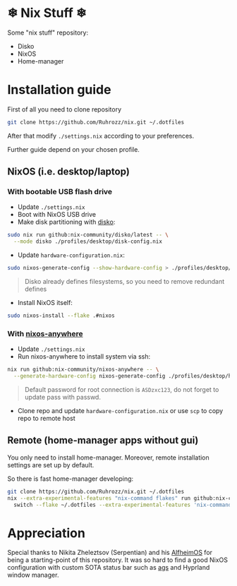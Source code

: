 # ❄ Nix Stuff ❄

Some "nix stuff" repository:

- Disko
- NixOS
- Home-manager

# Installation guide

First of all you need to clone repository

```bash
git clone https://github.com/Ruhrozz/nix.git ~/.dotfiles
```

After that modify `./settings.nix` according to your preferences.

Further guide depend on your chosen profile.

## NixOS (i.e. desktop/laptop)

### With bootable USB flash drive

- Update `./settings.nix`
- Boot with NixOS USB drive
- Make disk partitioning with [disko](https://github.com/nix-community/disko?ysclid=m37md4ni64813417409):

```bash
sudo nix run github:nix-community/disko/latest -- \
  --mode disko ./profiles/desktop/disk-config.nix
```

- Update `hardware-configuration.nix`:

```bash
sudo nixos-generate-config --show-hardware-config > ./profiles/desktop/hardware-configuration.nix
```

> Disko already defines filesystems, so you need to remove redundant defines

- Install NixOS itself:

```bash
sudo nixos-install --flake .#nixos
```

### With [nixos-anywhere](https://github.com/nix-community/nixos-anywhere?ysclid=m37mp47i7c377992155)

- Update `./settings.nix`
- Run nixos-anywhere to install system via ssh:

```bash
nix run github:nix-community/nixos-anywhere -- \
  --generate-hardware-config nixos-generate-config ./profiles/desktop/hardware-configuration.nix --flake .#nixos root@<ip address>
```

> Default password for root connection is `ASDzxc123`, do not forget to update pass with passwd.

- Clone repo and update `hardware-configuration.nix` or use `scp` to copy repo to remote host

## Remote (home-manager apps without gui)

You only need to install home-manager.
Moreover, remote installation settings are set up by default.

So there is fast home-manager developing:

```bash
git clone https://github.com/Ruhrozz/nix.git ~/.dotfiles
nix --extra-experimental-features "nix-command flakes" run github:nix-community/home-manager -- \
  switch --flake ~/.dotfiles --extra-experimental-features 'nix-command flakes'
```

# Appreciation

Special thanks to Nikita Zheleztsov (Serpentian) and his [AlfheimOS](https://github.com/Serpentian/AlfheimOS) for being a starting-point of this repository.
It was so hard to find a good NixOS configuration with custom SOTA status bar such as [ags](https://github.com/adventuregamestudio/ags) and Hyprland window manager.
